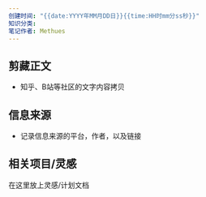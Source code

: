 ```yaml
---
创建时间: "{{date:YYYY年MM月DD日}}{{time:HH时mm分ss秒}}"
知识分类: 
笔记作者: Methues
---
```

## 剪藏正文

- 知乎、B站等社区的文字内容拷贝

## 信息来源

- 记录信息来源的平台，作者，以及链接

## 相关项目/灵感

在这里放上灵感/计划文档
